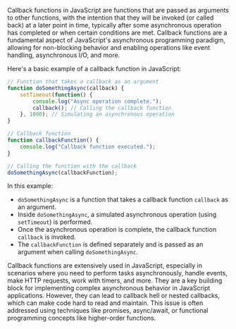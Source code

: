 Callback functions in JavaScript are functions that are passed as arguments to other functions, with the intention that they will be invoked (or called back) at a later point in time, typically after some asynchronous operation has completed or when certain conditions are met. Callback functions are a fundamental aspect of JavaScript's asynchronous programming paradigm, allowing for non-blocking behavior and enabling operations like event handling, asynchronous I/O, and more.

Here's a basic example of a callback function in JavaScript:

```javascript
// Function that takes a callback as an argument
function doSomethingAsync(callback) {
    setTimeout(function() {
        console.log("Async operation complete.");
        callback(); // Calling the callback function
    }, 1000); // Simulating an asynchronous operation
}

// Callback function
function callbackFunction() {
    console.log("Callback function executed.");
}

// Calling the function with the callback
doSomethingAsync(callbackFunction);
```

In this example:

- `doSomethingAsync` is a function that takes a callback function `callback` as an argument.
- Inside `doSomethingAsync`, a simulated asynchronous operation (using `setTimeout`) is performed.
- Once the asynchronous operation is complete, the callback function `callback` is invoked.
- The `callbackFunction` is defined separately and is passed as an argument when calling `doSomethingAsync`.

Callback functions are extensively used in JavaScript, especially in scenarios where you need to perform tasks asynchronously, handle events, make HTTP requests, work with timers, and more. They are a key building block for implementing complex asynchronous behavior in JavaScript applications. However, they can lead to callback hell or nested callbacks, which can make code hard to read and maintain. This issue is often addressed using techniques like promises, async/await, or functional programming concepts like higher-order functions.
